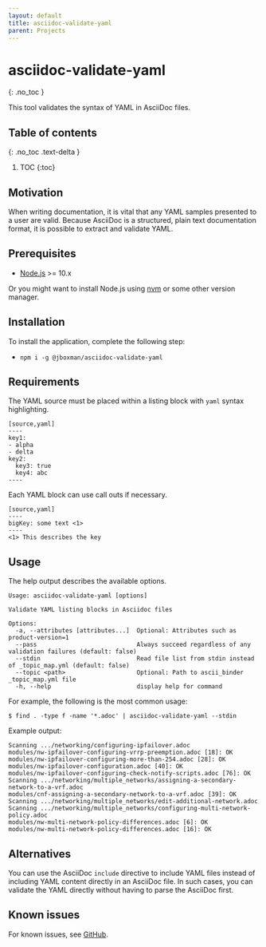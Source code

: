 ```yaml
---
layout: default
title: asciidoc-validate-yaml
parent: Projects
---
```


# asciidoc-validate-yaml
{: .no_toc }

This tool validates the syntax of YAML in AsciiDoc files.

## Table of contents
{: .no_toc .text-delta }

1. TOC
{:toc}

## Motivation

When writing documentation, it is vital that any YAML samples presented to a user are valid.
Because AsciiDoc is a structured, plain text documentation format, it is possible to extract and validate YAML.

## Prerequisites

- [Node.js](https://nodejs.org/en/download/) >= 10.x

Or you might want to install Node.js using [nvm](https://github.com/nvm-sh/nvm/blob/master/README.md) or some other version manager.

## Installation

To install the application, complete the following step:

- `npm i -g @jboxman/asciidoc-validate-yaml`

## Requirements

The YAML source must be placed within a listing block with `yaml` syntax highlighting.

```
[source,yaml]
----
key1:
- alpha
- delta
key2:
  key3: true
  key4: abc
----
```

Each YAML block can use call outs if necessary.

```
[source,yaml]
----
bigKey: some text <1>
----
<1> This describes the key
```

## Usage

The help output describes the available options.

```
Usage: asciidoc-validate-yaml [options]

Validate YAML listing blocks in Asciidoc files

Options:
  -a, --attributes [attributes...]  Optional: Attributes such as product-version=1
  --pass                            Always succeed regardless of any validation failures (default: false)
  --stdin                           Read file list from stdin instead of _topic_map.yml (default: false)
  --topic <path>                    Optional: Path to ascii_binder _topic_map.yml file
  -h, --help                        display help for command
```

For example, the following is the most common usage:

```
$ find . -type f -name '*.adoc' | asciidoc-validate-yaml --stdin
```

Example output:

```
Scanning .../networking/configuring-ipfailover.adoc
modules/nw-ipfailover-configuring-vrrp-preemption.adoc [18]: OK
modules/nw-ipfailover-configuring-more-than-254.adoc [28]: OK
modules/nw-ipfailover-configuration.adoc [40]: OK
modules/nw-ipfailover-configuring-check-notify-scripts.adoc [76]: OK
Scanning .../networking/multiple_networks/assigning-a-secondary-network-to-a-vrf.adoc
modules/cnf-assigning-a-secondary-network-to-a-vrf.adoc [39]: OK
Scanning .../networking/multiple_networks/edit-additional-network.adoc
Scanning .../networking/multiple_networks/configuring-multi-network-policy.adoc
modules/nw-multi-network-policy-differences.adoc [6]: OK
modules/nw-multi-network-policy-differences.adoc [16]: OK
```

## Alternatives

You can use the AsciiDoc `include` directive to include YAML files instead of including
YAML content directly in an AsciiDoc file. In such cases, you can validate the YAML
directly without having to parse the AsciiDoc first.

## Known issues

For known issues, see [GitHub](https://github.com/jboxman/asciidoc-validate-yaml/issues).
